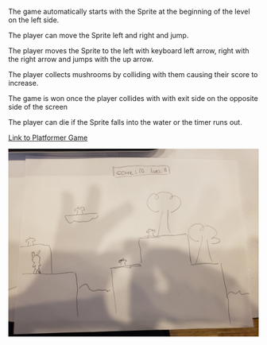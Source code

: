 The game automatically starts with the Sprite at the beginning of the level on the left side.

The player can move the Sprite left and right and jump. 

The player moves the Sprite to the left with keyboard left arrow, right with the right arrow and jumps with the up arrow. 

The player collects mushrooms by colliding with them causing their score to increase.

The game is won once the player collides with with exit side on the opposite side of the screen

The player can die if the Sprite falls into the water or the timer runs out. 

[Link to Platformer Game](https://motomaniak.github.io/JavaScriptGameProject/)

![Mockup Image](mockup.jpg)

